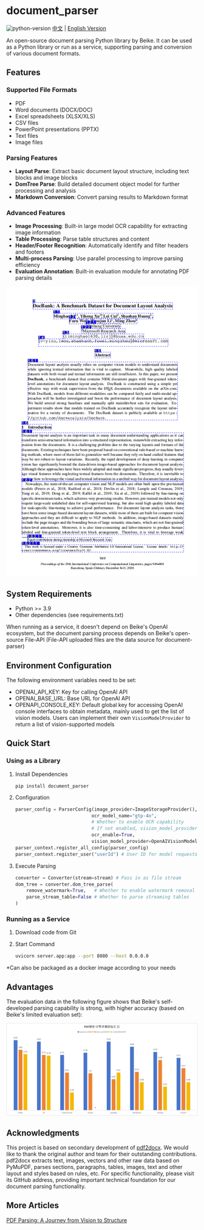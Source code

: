 # document_parser

![python-version](https://img.shields.io/badge/python->=3.6-green.svg)
[中文](README.md) | [English Version](README_EN.md)

An open-source document parsing Python library by Beike. It can be used as a Python library or run as a service, supporting parsing and conversion of various document formats.

## Features

### Supported File Formats
- PDF
- Word documents (DOCX/DOC)
- Excel spreadsheets (XLSX/XLS)
- CSV files
- PowerPoint presentations (PPTX)
- Text files
- Image files

### Parsing Features
- **Layout Parse**: Extract basic document layout structure, including text blocks and image blocks
- **DomTree Parse**: Build detailed document object model for further processing and analysis
- **Markdown Conversion**: Convert parsing results to Markdown format

### Advanced Features
- **Image Processing**: Built-in large model OCR capability for extracting image information
- **Table Processing**: Parse table structures and content
- **Header/Footer Recognition**: Automatically identify and filter headers and footers
- **Multi-process Parsing**: Use parallel processing to improve parsing efficiency
- **Evaluation Annotation**: Built-in evaluation module for annotating PDF parsing details

![pdf_marked](./assets/pdf_marked.png)

## System Requirements
- Python >= 3.9
- Other dependencies (see requirements.txt)

When running as a service, it doesn't depend on Beike's OpenAI ecosystem, but the document parsing process depends on Beike's open-source File-API (File-API uploaded files are the data source for document-parser)

## Environment Configuration

The following environment variables need to be set:
- OPENAI_API_KEY: Key for calling OpenAI API
- OPENAI_BASE_URL: Base URL for OpenAI API
- OPENAPI_CONSOLE_KEY: Default global key for accessing OpenAI console interfaces to obtain metadata, mainly used to get the list of vision models. Users can implement their own `VisionModelProvider` to return a list of vision-supported models

## Quick Start

### Using as a Library

1. Install Dependencies
   ```shell
   pip install document_parser
   ```

2. Configuration
   ```python
   parser_config = ParserConfig(image_provider=ImageStorageProvider(),
                               ocr_model_name="gtp-4o",
                               # Whether to enable OCR capability
                               # If not enabled, vision_model_provider or vision_model_list doesn't need to be implemented or configured
                               ocr_enable=True,
                               vision_model_provider=OpenAIVisionModelProvider())
   parser_context.register_all_config(parser_config)
   parser_context.register_user("userId") # User ID for model requests, OCR usage will be affected if not set
   ```

3. Execute Parsing
   ```python
   converter = Converter(stream=stream) # Pass in as file stream
   dom_tree = converter.dom_tree_parse(
       remove_watermark=True,   # Whether to enable watermark removal
       parse_stream_table=False # Whether to parse streaming tables
   )
   ```

### Running as a Service

1. Download code from Git

2. Start Command
   ```bash
   uvicorn server.app:app --port 8080 --host 0.0.0.0
   ```

*Can also be packaged as a docker image according to your needs

## Advantages
The evaluation data in the following figure shows that Beike's self-developed parsing capability is strong, with higher accuracy (based on Beike's limited evaluation set):

![image2](./assets/evaluation.png)

## Acknowledgments

This project is based on secondary development of [pdf2docx](https://github.com/dothinking/pdf2docx). We would like to thank the original author and team for their outstanding contributions. pdf2docx extracts text, images, vectors and other raw data based on PyMuPDF, parses sections, paragraphs, tables, images, text and other layout and styles based on rules, etc. For specific functionality, please visit its GitHub address, providing important technical foundation for our document parsing functionality.

## More Articles

[PDF Parsing: A Journey from Vision to Structure](./assets/share.pdf)